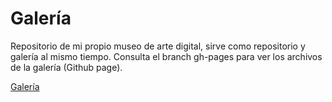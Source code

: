 # Galería
Repositorio de mi propio museo de arte digital, sirve como repositorio y galería al mismo tiempo. 
Consulta el branch gh-pages para ver los archivos de la galería (Github page).

[Galería](https://tovvaar.github.io/Galeria/)